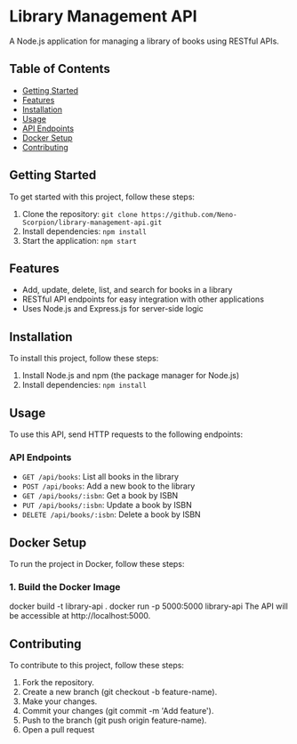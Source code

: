 # Library Management API

A Node.js application for managing a library of books using RESTful APIs.

## Table of Contents

* [Getting Started](#getting-started)
* [Features](#features)
* [Installation](#installation)
* [Usage](#usage)
* [API Endpoints](#api-endpoints)
* [Docker Setup](#docker-setup)
* [Contributing](#contributing)

## Getting Started

To get started with this project, follow these steps:

1. Clone the repository: `git clone https://github.com/Neno-Scorpion/library-management-api.git`
2. Install dependencies: `npm install`
3. Start the application: `npm start`

## Features

* Add, update, delete, list, and search for books in a library
* RESTful API endpoints for easy integration with other applications
* Uses Node.js and Express.js for server-side logic

## Installation

To install this project, follow these steps:

1. Install Node.js and npm (the package manager for Node.js)
2. Install dependencies: `npm install`

## Usage

To use this API, send HTTP requests to the following endpoints:

### API Endpoints

* `GET /api/books`: List all books in the library
* `POST /api/books`: Add a new book to the library
* `GET /api/books/:isbn`: Get a book by ISBN
* `PUT /api/books/:isbn`: Update a book by ISBN
* `DELETE /api/books/:isbn`: Delete a book by ISBN

## Docker Setup

To run the project in Docker, follow these steps:
### 1. Build the Docker Image

docker build -t library-api .
docker run -p 5000:5000 library-api
The API will be accessible at http://localhost:5000.

## Contributing

To contribute to this project, follow these steps:

1. Fork the repository.
2. Create a new branch (git checkout -b feature-name).
3. Make your changes.
4. Commit your changes (git commit -m 'Add feature').
5. Push to the branch (git push origin feature-name).
6. Open a pull request
